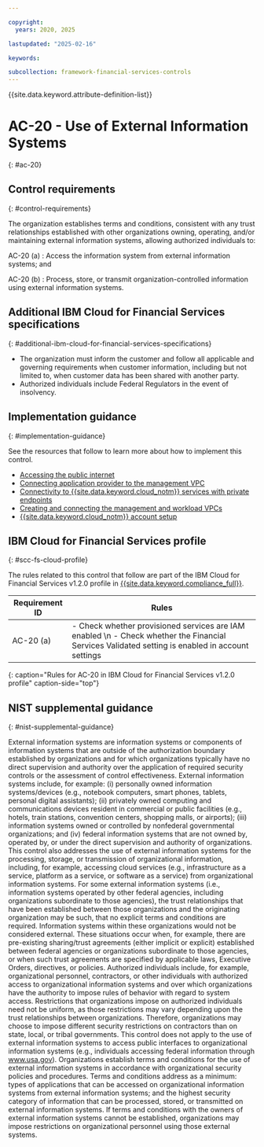 ```yaml
---

copyright:
  years: 2020, 2025

lastupdated: "2025-02-16"

keywords:

subcollection: framework-financial-services-controls
---
```


{{site.data.keyword.attribute-definition-list}}


# AC-20 - Use of External Information Systems
{: #ac-20}

## Control requirements
{: #control-requirements}

The organization establishes terms and conditions, consistent with any trust relationships established with other organizations owning, operating, and/or maintaining external information systems, allowing authorized individuals to:

AC-20 (a)
    : Access the information system from external information systems; and

AC-20 (b)
    : Process, store, or transmit organization-controlled information using external information systems.

## Additional IBM Cloud for Financial Services specifications
{: #additional-ibm-cloud-for-financial-services-specifications}

- The organization must inform the customer and follow all applicable and governing requirements when customer information, including but not limited to, when customer data has been shared with another party.
- Authorized individuals include Federal Regulators in the event of insolvency.

## Implementation guidance
{: #implementation-guidance}

See the resources that follow to learn more about how to implement this control.

- [Accessing the public internet](/docs/framework-financial-services?topic=framework-financial-services-vpc-architecture-connectivity-to-internet)
- [Connecting application provider to the management VPC](/docs/framework-financial-services?topic=framework-financial-services-vpc-architecture-connectivity-management)
- [Connectivity to {{site.data.keyword.cloud_notm}} services with private endpoints](/docs/framework-financial-services?topic=framework-financial-services-vpc-architecture-connectivity-to-services)
- [Creating and connecting the management and workload VPCs](/docs/framework-financial-services?topic=framework-financial-services-vpc-architecture-connectivity-create-vpcs)
- [{{site.data.keyword.cloud_notm}} account setup](/docs/framework-financial-services?topic=framework-financial-services-shared-account-setup)

## IBM Cloud for Financial Services profile
{: #scc-fs-cloud-profile}

The rules related to this control that follow are part of the IBM Cloud for Financial Services v1.2.0 profile in [{{site.data.keyword.compliance_full}}](/docs/security-compliance?topic=security-compliance-getting-started).

| Requirement ID | Rules |
|----------------|-------|
| AC-20 (a) | - Check whether provisioned services are IAM enabled \n - Check whether the Financial Services Validated setting is enabled in account settings |
{: caption="Rules for AC-20 in IBM Cloud for Financial Services v1.2.0 profile" caption-side="top"}

## NIST supplemental guidance
{: #nist-supplemental-guidance}

External information systems are information systems or components of information systems that are outside of the authorization boundary established by organizations and for which organizations typically have no direct supervision and authority over the application of required security controls or the assessment of control effectiveness. External information systems include, for example: (i) personally owned information systems/devices (e.g., notebook computers, smart phones, tablets, personal digital assistants); (ii) privately owned computing and communications devices resident in commercial or public facilities (e.g., hotels, train stations, convention centers, shopping malls, or airports); (iii) information systems owned or controlled by nonfederal governmental organizations; and (iv) federal information systems that are not owned by, operated by, or under the direct supervision and authority of organizations. This control also addresses the use of external information systems for the processing, storage, or transmission of organizational information, including, for example, accessing cloud services (e.g., infrastructure as a service, platform as a service, or software as a service) from organizational information systems. For some external information systems (i.e., information systems operated by other federal agencies, including organizations subordinate to those agencies), the trust relationships that have been established between those organizations and the originating organization may be such, that no explicit terms and conditions are required. Information systems within these organizations would not be considered external. These situations occur when, for example, there are pre-existing sharing/trust agreements (either implicit or explicit) established between federal agencies or organizations subordinate to those agencies, or when such trust agreements are specified by applicable laws, Executive Orders, directives, or policies. Authorized individuals include, for example, organizational personnel, contractors, or other individuals with authorized access to organizational information systems and over which organizations have the authority to impose rules of behavior with regard to system access. Restrictions that organizations impose on authorized individuals need not be uniform, as those restrictions may vary depending upon the trust relationships between organizations. Therefore, organizations may choose to impose different security restrictions on contractors than on state, local, or tribal governments. This control does not apply to the use of external information systems to access public interfaces to organizational information systems (e.g., individuals accessing federal information through www.usa.gov). Organizations establish terms and conditions for the use of external information systems in accordance with organizational security policies and procedures. Terms and conditions address as a minimum: types of applications that can be accessed on organizational information systems from external information systems; and the highest security category of information that can be processed, stored, or transmitted on external information systems. If terms and conditions with the owners of external information systems cannot be established, organizations may impose restrictions on organizational personnel using those external systems.
